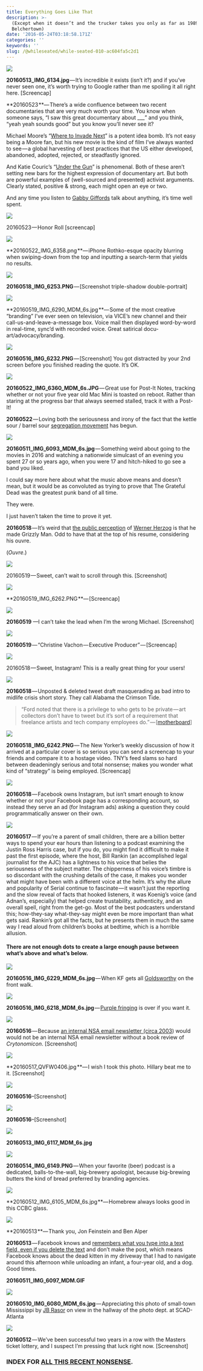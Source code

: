 ```yaml
---
title: Everything Goes Like That
description: >-
  (Except when it doesn’t and the trucker takes you only as far as 1989-era
  Belchertown)
date: '2016-05-24T03:18:58.171Z'
categories: ''
keywords: ''
slug: /@whileseated/while-seated-010-ac604fa5c2d1
---
```


![](https://cdn-images-1.medium.com/max/2000/1*nMYMF8R3UVp2iTwnCeSDEQ.jpeg)

**20160513\_IMG\_6134.jpg** — It’s incredible it exists (isn’t it?) and if you’ve never seen one, it’s worth trying to Google rather than me spoiling it all right here. \[Screencap\]

**20160523 **— There’s a wide confluence between two recent documentaries that are very much worth your time. You know when someone says, “I saw this great documentary about \_\_\_” and you think, “yeah yeah sounds good” but you know you’ll never see it?

Michael Moore’s “[Where to Invade Next](http://wheretoinvadenext.com/)” is a potent idea bomb. It’s not easy being a Moore fan, but his new movie is the kind of film I’ve always wanted to see — a global harvesting of best practices that the US either developed, abandoned, adopted, rejected, or steadfastly ignored.

And Katie Couric’s “[Under the Gun](http://underthegunmovie.com)” is phenomenal. Both of these aren’t setting new bars for the highest expression of documentary art. But both are powerful examples of (well-sourced and presented) activist arguments. Clearly stated, positive & strong, each might open an eye or two.

And any time you listen to [Gabby Giffords](https://en.wikipedia.org/wiki/Gabrielle_Giffords) talk about anything, it’s time well spent.

![](https://cdn-images-1.medium.com/max/1000/1*oWYHCyjXnzoiaT1pzxCD2w.png)

20160523 — Honor Roll \[screencap\]

![](https://cdn-images-1.medium.com/max/1000/1*nDL1y71qBj8zL-U6C23W0w.png)

**20160522\_IMG\_6358.png **— iPhone Rothko-esque opacity blurring when swiping-down from the top and inputting a search-term that yields no results.

![](https://cdn-images-1.medium.com/max/800/1*qZolgdpYNzr5X0iH189B7Q.jpeg)

**20160518\_IMG\_6253.PNG** — \[Screenshot triple-shadow double-portrait\]

![](https://cdn-images-1.medium.com/max/1000/1*CmXYBkVNV9bJGhHkpZWI3w.jpeg)

**20160519\_IMG\_6290\_MDM\_6s.jpg **— Some of the most creative “branding” I’ve ever seen on television, via VICE’s new channel and their call-us-and-leave-a-message box. Voice mail then displayed word-by-word in real-time, sync’d with recorded voice. Great satirical docu-art/advocacy/branding.

![](https://cdn-images-1.medium.com/max/800/1*C2GrOI5AhhCKetKQtZpUAQ.png)

**20160516\_IMG\_6232.PNG** — \[Screenshot\] You got distracted by your 2nd screen before you finished reading the quote. It’s OK.

![](https://cdn-images-1.medium.com/max/1000/1*o-4PzID3YNRlwd7vxsKhHw.jpeg)

**20160522\_IMG\_6360\_MDM\_6s.JPG** — Great use for Post-It Notes, tracking whether or not your five year old Mac Mini is toasted on reboot. Rather than staring at the progress bar that always seemed stalled, track it with a Post-It!

**20160522** — Loving both the seriousness and irony of the fact that the kettle sour / barrel sour [segregation movement](http://www.newschoolbeer.com/2016/05/kettle-sour-fest-at-stickmen-brewery.html) has begun.

![](https://cdn-images-1.medium.com/max/800/1*tDIs4VqLoXiBE6xG2tLnGw.jpeg)

**20160511\_IMG\_6093\_MDM\_6s.jpg** — Something weird about going to the movies in 2016 and watching a nationwide simulcast of an evening you spent 27 or so years ago, when you were 17 and hitch-hiked to go see a band you liked.

I could say more here about what the music above means and doesn’t mean, but it would be as convoluted as trying to prove that The Grateful Dead was the greatest punk band of all time.

They were.

I just haven’t taken the time to prove it yet.

**20160518** — It’s weird that [the public perception](https://www.masterclass.com/classes/werner-herzog-teaches-filmmaking?utm_source=Paid&utm_medium=Facebook&utm_term=Aq-Prospecting&utm_content=Trailer_Full&utm_campaign=WH) of [Werner Herzog](https://medium.com/while-seated/search?q=herzog) is that he made Grizzly Man. Odd to have that at the top of his resume, considering his ouvre.

(_Ouvre_.)

![](https://cdn-images-1.medium.com/max/800/1*t5QTIKhrbhwsKAYyuP0zrw.png)

20160519 — Sweet, can’t wait to scroll through this. \[Screenshot\]

![](https://cdn-images-1.medium.com/max/1000/1*Y8PdXVlrUfwU4mtGgQAgLg.jpeg)

**20160519\_IMG\_6262.PNG **— \[Screencap\]

![](https://cdn-images-1.medium.com/max/800/1*9YkeTH5zV5qebQ8w2Tor1g.png)

**20160519** —I can’t take the lead when I’m the wrong Michael. \[Screenshot\]

[![](https://cdn-images-1.medium.com/max/800/1*6w6MnjTvX94THmiJkUvQjQ.png)](https://www.youtube.com/watch?v=4KnNVK-udTU)

**20160519** — “Christine Vachon — Executive Producer” — \[Screencap\]

![](https://cdn-images-1.medium.com/max/800/1*yPtrRr0blNMgJ7ubW6102w.png)

20160518 — Sweet, Instagram! This is a really great thing for your users!

![](https://cdn-images-1.medium.com/max/800/1*oVZLGCWmg98WyhmfCzp-GQ.png)

**20160518** — Unposted & deleted tweet draft masquerading as bad intro to midlife crisis short story. They call Alabama the Crimson Tide.

> “Ford noted that there is a privilege to who gets to be private — art collectors don’t have to tweet but it’s sort of a requirement that freelance artists and tech company employees do.” — \[[motherboard](http://motherboard.vice.com/read/miranda-july-and-paul-ford-cyberstalked-me)\]

![](https://cdn-images-1.medium.com/max/800/1*s35j95pF-1BBWvvm7hcW8A.jpeg)

**20160518\_IMG\_6242.PNG** — The New Yorker’s weekly discussion of how it arrived at a particular cover is so serious you can send a screencap to your friends and compare it to a hostage video. TNY’s feed slams so hard between deadeningly serious and total nonsense; makes you wonder what kind of “strategy” is being employed. \[Screencap\]

![](https://cdn-images-1.medium.com/max/800/1*4_-bHMYCZ-sl8kO3xZElJg.png)

**20160518** — Facebook owns Instagram, but isn’t smart enough to know whether or not your Facebook page has a corresponding account, so instead they serve an ad (for Instagram ads) asking a question they could programmatically answer on their own.

[![](https://cdn-images-1.medium.com/max/800/1*HStK-phUmV0bywbhXo4xyw.png)](http://breakdown.myajc.com/)

**20160517** — If you’re a parent of small children, there are a billion better ways to spend your ear hours than listening to a podcast examining the Justin Ross Harris case, but if you do, you might find it difficult to make it past the first episode, where the host, Bill Rankin (an accomplished legal journalist for the AJC) has a lightness to his voice that belies the seriousness of the subject matter. The chipperness of his voice’s timbre is so discordant with the crushing details of the case, it makes you wonder what might have been with a different voice at the helm. It’s why the allure and popularity of Serial continue to fascinate — it wasn’t just the reporting and the slow reveal of facts that hooked listeners, it was Koenig’s voice (and Adnan’s, especially) that helped create trustability, authenticity, and an overall spell, right from the get-go. Most of the best podcasters understand this; how-they-say what-they-say might even be more important than what gets said. Rankin’s got all the facts, but he presents them in much the same way I read aloud from children’s books at bedtime, which is a horrible allusion.

#### There are not enough dots to create a large enough pause between what’s above and what’s below.

![](https://cdn-images-1.medium.com/max/800/1*X9tEkwoAhu_URd7OVCRELA.jpeg)

**20160516\_IMG\_6229\_MDM\_6s.jpg** — When KF gets all [Goldsworthy](http://www.imdb.com/title/tt0307385/) on the front walk.

![](https://cdn-images-1.medium.com/max/800/1*qhLT9cUmAqTCAwfmXwUxFQ.jpeg)

**20160516\_IMG\_6218\_MDM\_6s.jpg** — [Purple fringing](https://en.wikipedia.org/wiki/Purple_fringing) is over if you want it.

![](https://cdn-images-1.medium.com/max/800/1*00mweMS1G95IccZRICdbdQ.png)

**20160516** — Because [an internal NSA email newsletter (circa 2003](https://theintercept.com/snowden-sidtoday/2830090-book-review-cryptonomicon/)) would would not be an internal NSA email newsletter without a book review of _Crytonomicon_. \[Screenshot\]

![](https://cdn-images-1.medium.com/max/800/1*ZyveZnqCVRu-pqhUU5uOxQ.jpeg)

**20160517\_QVFW0406.jpg **— I wish I took this photo. Hillary beat me to it. \[Screenshot\]

![](https://cdn-images-1.medium.com/max/1000/1*brPDfsRg72OFRzmeQiqIbQ.png)

**20160516**–\[Screenshot\]

![](https://cdn-images-1.medium.com/max/800/1*7rQf8c20MGWUI7w1bxAkeQ.png)

**20160516**–\[Screenshot\]

[![](https://cdn-images-1.medium.com/max/1000/1*9FI3JChKuTianK4WFi3w7A.jpeg)](http://kidfantastic.org/post/144320909451/20160513)

**20160513\_IMG\_6117\_MDM\_6s.jpg**

![](https://cdn-images-1.medium.com/max/800/1*mC8REX8hhdKnU3JVzeKXeQ.jpeg)

**20160514\_IMG\_6149.PNG** — When your favorite (beer) podcast is a dedicated, balls-to-the-wall, big-brewery apologist, because big-brewing butters the kind of bread preferred by branding agencies.

![](https://cdn-images-1.medium.com/max/800/1*MvHm53m-p82zR_iS8fSwiw.jpeg)

**20160512\_IMG\_6105\_MDM\_6s.jpg **— Homebrew always looks good in this CCBC glass.

![](https://cdn-images-1.medium.com/max/800/1*STsQ0gJNh1BOBhzBDRlcWw.png)

**20160513 **— Thank you, Jon Feinstein and Ben Alper

**20160513** — Facebook knows and [remembers what you type into a text field, even if you delete the text](http://www.slate.com/articles/technology/future_tense/2013/12/facebook_self_censorship_what_happens_to_the_posts_you_don_t_publish.html) and don’t make the post, which means Facebook knows about the dead kitten in my driveway that I had to navigate around this afternoon while unloading an infant, a four-year old, and a dog. Good times.

**20160511\_IMG\_6097\_MDM.GIF**

![](https://cdn-images-1.medium.com/max/1000/1*sbrkaYrPGefWMnzJJ9blLw.jpeg)

**20160510\_IMG\_6080\_MDM\_6s.jpg** — Appreciating this photo of small-town Mississippi by [JB Rasor](http://www.jbrasor.com/) on view in the hallway of the photo dept. at SCAD-Atlanta

![](https://cdn-images-1.medium.com/max/1000/1*FjY0QvjIS0H8qe_KnsMuFg.png)

**20160512** — We’ve been successful two years in a row with the Masters ticket lottery, and I suspect I’m pressing that luck right now. \[Screenshot\]

### INDEX FOR [ALL THIS RECENT NONSENSE](https://medium.com/while-seated).